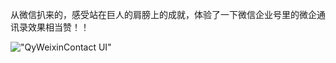 从微信扒来的，感受站在巨人的肩膀上的成就，体验了一下微信企业号里的微企通讯录效果相当赞！！

!["QyWeixinContact UI"](http://ww2.sinaimg.cn/large/7b841038jw1ep9dhyjenjj20al0iijs5.jpg "QyWeixinContact UI")


